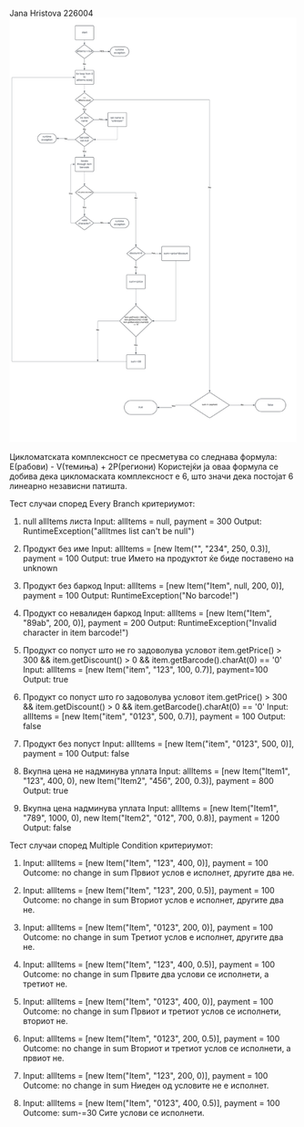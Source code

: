 Jana Hristova 226004
!["graph"](cfg.png)

Цикломатската комплексност се пресметува со следнава формула:
E(рабови) - V(темиња) + 2P(региони)
Користејќи ја оваа формула се добива дека цикломаската комплексност е 6,
што значи дека постојат 6 линеарно независни патишта.

Тест случаи според Every Branch критериумот:

1. null allItems листа
Input: allItems = null, payment = 300
Output: RuntimeException("allItmes list can't be null")

2. Продукт без име
Input: allItems = [new Item("", "234", 250, 0.3)], payment = 100
Output: true
Името на продуктот ќе биде поставено на unknown

3. Продукт без баркод
Input: allItems = [new Item("Item", null, 200, 0)], payment = 100
Output: RuntimeException("No barcode!")

4. Продукт со невалиден баркод
Input: allItems = [new Item("Item", "89ab", 200, 0)], payment = 200
Output: RuntimeException("Invalid character in item barcode!")

5. Продукт со попуст што не го задоволува условот item.getPrice() > 300 && item.getDiscount() > 0 && item.getBarcode().charAt(0) == '0'
Input: allItems = [new Item("item", "123", 100, 0.7)], payment=100
Output: true

6. Продукт со попуст што го задоволува условот item.getPrice() > 300 && item.getDiscount() > 0 && item.getBarcode().charAt(0) == '0'
Input: allItems = [new Item("item", "0123", 500, 0.7)], payment = 100
Output: false

7. Продукт без попуст
Input: allItems = [new Item("item", "0123", 500, 0)], payment = 100
Output: false

8. Вкупна цена не надминува уплата
Input: allItems = [new Item("Item1", "123", 400, 0), new Item("Item2", "456", 200, 0.3)], payment = 800
Output: true

9. Вкупна цена надминува уплата
Input: allItems = [new Item("Item1", "789", 1000, 0), new Item("Item2", "012", 700, 0.8)], payment = 1200
Output: false

Тест случаи според Multiple Condition критериумот:

1. Input: allItems = [new Item("Item", "123", 400, 0)], payment = 100
Outcome: no change in sum
Првиот услов е исполнет, другите два не.

2.  Input: allItems = [new Item("Item", "123", 200, 0.5)], payment = 100
Outcome: no change in sum
Вториот услов е исполнет, другите два не.

3.  Input: allItems = [new Item("Item", "0123", 200, 0)], payment = 100
Outcome: no change in sum
Третиот услов е исполнет, другите два не.

4.  Input: allItems = [new Item("Item", "123", 400, 0.5)], payment = 100
Outcome: no change in sum
Првите два услови се исполнети, а третиот не.

5.  Input: allItems = [new Item("Item", "0123", 400, 0)], payment = 100
Outcome: no change in sum
Првиот и третиот услов се исполнети, вториот не.

6.  Input: allItems = [new Item("Item", "0123", 200, 0.5)], payment = 100
Outcome: no change in sum
Вториот и третиот услов се исполнети, а првиот не.

7.  Input: allItems = [new Item("Item", "123", 200, 0)], payment = 100
Outcome: no change in sum
Ниеден од условите не е исполнет.

8.  Input: allItems = [new Item("Item", "0123", 400, 0.5)], payment = 100
Outcome: sum-=30
Сите услови се исполнети.
